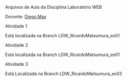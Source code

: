 Arquivos de Aula da Disciplina Laboratório WEB

Docente: [Diego Max ](https://github.com/maxxdiego)

Atividade 1

Está localizada na Branch LDW_RicardoMatsumura_ex01

Atividade 2

Está localizada na Branch LDW_RicardoMatsumura_ex01

Atividade 3

Está Localizada na Branch LDW_RicardoMatsumura_ex03

